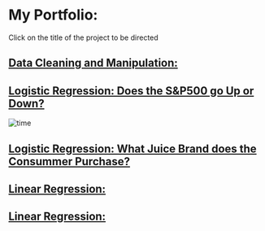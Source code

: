# My Portfolio:
Click on the title of the project to be directed

## [Data Cleaning and Manipulation:]()

## [Logistic Regression: Does the S&P500 go Up or Down?]()
![time](Assets/time.png)

## [Logistic Regression: What Juice Brand does the Consummer Purchase?]()

## [Linear Regression:]()

## [Linear Regression:]()
